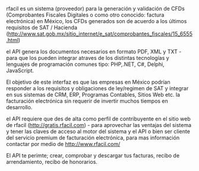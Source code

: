 rfacil es un sistema (proveedor) para la generación y validación de CFDs (Comprobantes Fiscales Digitales o como otro conocido: factura electrónica) en México, los CFDs generados son de acuerdo a los últimos requisitos de SAT / Hacienda (http://www.sat.gob.mx/sitio_internet/e_sat/comprobantes_fiscales/15_6555.html)

el API genera los documentos necesarios en formato PDF, XML y TXT - para que los pueden integrar atraves de los distintas tecnologías y lenguajes de programación comunes tipo: PHP,.NET, C#, Delphi, JavaScript.

El objetivo de este interfaz es que las empresas en México podrían responder a los requisitos y obligaciones de ley/regimen de SAT y integrar en sus sistemas de CRM, ERP, Programas Contables, Sitios Web etc. la facturación electrónica sin requerir de invertir muchos tiempos en desarrollo.

el API requiere que des de alta como perfil de contribuyente en el sitio web de rfacil (http://gratis.rfacil.com) - para aprovechar las ventajas del sistema y tener las claves de acceso al motor del sistema y el API o bien ser cliente del servicio premium de facturación electrónica, para mas información contactar por medio de http://www.rfacil.com/

El API te perimte; crear, comprobar y descargar tus facturas, recibo de arrendamiento, recibo de honorarios.